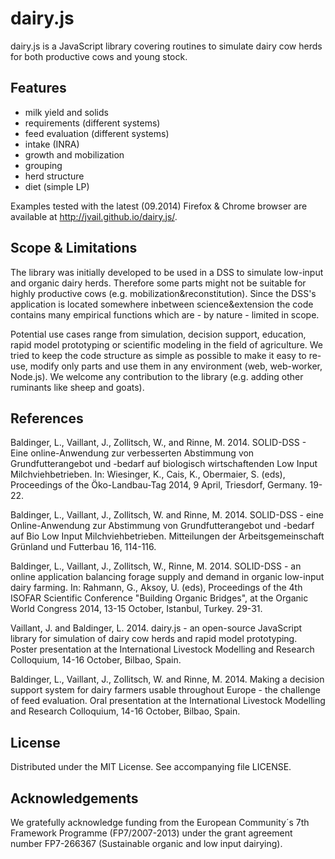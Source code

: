 # dairy.js

dairy.js is a JavaScript library covering routines to simulate dairy cow herds for both productive cows and young stock.

## Features

  * milk yield and solids
  * requirements (different systems)
  * feed evaluation (different systems)
  * intake (INRA)
  * growth and mobilization
  * grouping
  * herd structure
  * diet (simple LP)
  
Examples tested with the latest (09.2014) Firefox & Chrome browser are available at http://jvail.github.io/dairy.js/.

## Scope & Limitations

The library was initially developed to be used in a DSS to simulate low-input and organic dairy herds. Therefore some parts might not be suitable for highly productive cows (e.g. mobilization&reconstitution). Since the DSS's application is located somewhere inbetween science&extension the code contains many empirical functions which are - by nature - limited in scope.  

Potential use cases range from simulation, decision support, education, rapid model prototyping or scientific modeling in the field of agriculture. We tried to keep the code structure as simple as possible to make it easy to re-use, modify only parts and use them in any environment (web, web-worker, Node.js). We welcome any contribution to the library (e.g. adding other ruminants like sheep and goats).

## References

Baldinger, L., Vaillant, J., Zollitsch, W., and Rinne, M. 2014.
SOLID-DSS - Eine online-Anwendung zur verbesserten Abstimmung von Grundfutterangebot und -bedarf auf biologisch wirtschaftenden Low Input Milchviehbetrieben.
In: Wiesinger, K., Cais, K., Obermaier, S. (eds), Proceedings of the Öko-Landbau-Tag 2014, 9 April, Triesdorf, Germany. 19-22.
 
Baldinger, L., Vaillant, J., Zollitsch, W. and Rinne, M. 2014.
SOLID-DSS - eine Online-Anwendung zur Abstimmung von Grundfutterangebot und -bedarf auf Bio Low Input Milchviehbetrieben.
Mitteilungen der Arbeitsgemeinschaft Grünland und Futterbau 16, 114-116.
 
Baldinger, L., Vaillant, J., Zollitsch, W., Rinne, M. 2014. 
SOLID-DSS - an online application balancing forage supply and demand in organic low-input dairy farming.
In: Rahmann, G., Aksoy, U. (eds), Proceedings of the 4th ISOFAR Scientific Conference "Building Organic Bridges", at
the Organic World Congress 2014, 13-15 October, Istanbul, Turkey. 29-31.
 
Vaillant, J. and Baldinger, L. 2014.
dairy.js - an open-source JavaScript library for simulation of dairy cow herds and rapid model prototyping.
Poster presentation at the International Livestock Modelling and Research Colloquium, 14-16 October, Bilbao, Spain.
 
Baldinger, L., Vaillant, J., Zollitsch, W. and Rinne, M. 2014.
Making a decision support system for dairy farmers usable throughout Europe - the challenge of feed evaluation.
Oral presentation at the International Livestock Modelling and Research Colloquium, 14-16 October, Bilbao, Spain.

## License

Distributed under the MIT License. See accompanying file LICENSE.

## Acknowledgements

We gratefully acknowledge funding from the European Community´s 7th Framework Programme (FP7/2007-2013) under the grant 
agreement number FP7-266367 (Sustainable organic and low input dairying).

